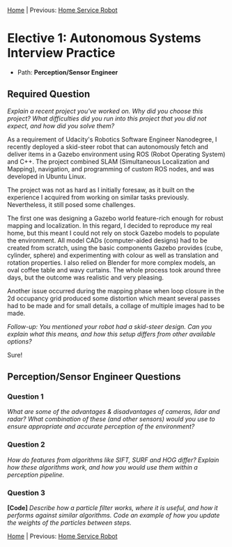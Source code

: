 [Home](../../README.md) | Previous: [Home Service Robot](../p5/p5-home-service-robot.md)

# Elective 1: Autonomous Systems Interview Practice

- Path: __Perception/Sensor Engineer__

## Required Question

_Explain a recent project you've worked on. Why did you choose this project? What difficulties did you run into this project that you did not expect, and how did you solve them?_

As a requirement of Udacity's Robotics Software Engineer Nanodegree, I recently deployed a skid-steer robot that can autonomously fetch and deliver items in a Gazebo environment using ROS (Robot Operating System) and C++. The project combined SLAM (Simultaneous Localization and Mapping), navigation, and programming of custom ROS nodes, and was developed in Ubuntu Linux.

The project was not as hard as I initially foresaw, as it built on the experience I acquired from working on similar tasks previously. Nevertheless, it still posed some challenges.

The first one was designing a Gazebo world feature-rich enough for robust mapping and localization. In this regard, I decided to reproduce my real home, but this meant I could not rely on stock Gazebo models to populate the environment. All model CADs (computer-aided designs) had to be created from scratch, using the basic components Gazebo provides (cube, cylinder, sphere) and experimenting with colour as well as translation and rotation properties. I also relied on Blender for more complex models, an oval coffee table and wavy curtains. The whole process took around three days, but the outcome was realistic and very pleasing.

Another issue occurred during the mapping phase when loop closure in the 2d occupancy grid produced some distortion which meant several passes had to be made and for small details, a collage of multiple images had to be made.

_Follow-up: You mentioned your robot had a skid-steer design. Can you explain what this means, and how this setup differs from other available options?_

Sure!

## Perception/Sensor Engineer Questions

### Question 1

_What are some of the advantages & disadvantages of cameras, lidar and radar? What combination of these (and other sensors) would you use to ensure appropriate and accurate perception of the environment?_

### Question 2

_How do features from algorithms like SIFT, SURF and HOG differ? Explain how these algorithms work, and how you would use them within a perception pipeline._

### Question 3

__[Code]__ _Describe how a particle filter works, where it is useful, and how it performs against similar algorithms. Code an example of how you update the weights of the particles between steps._

[Home](../../README.md) | Previous: [Home Service Robot](../p5/p5-home-service-robot.md)